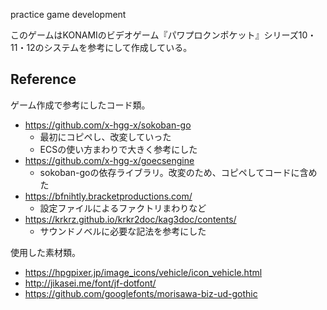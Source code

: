 practice game development

このゲームはKONAMIのビデオゲーム『パワプロクンポケット』シリーズ10・11・12のシステムを参考にして作成している。

## Reference

ゲーム作成で参考にしたコード類。

- https://github.com/x-hgg-x/sokoban-go
  - 最初にコピペし、改変していった
  - ECSの使い方まわりで大きく参考にした
- https://github.com/x-hgg-x/goecsengine
  - sokoban-goの依存ライブラリ。改変のため、コピペしてコードに含めた
- https://bfnihtly.bracketproductions.com/
  - 設定ファイルによるファクトリまわりなど
- https://krkrz.github.io/krkr2doc/kag3doc/contents/
  - サウンドノベルに必要な記法を参考にした

使用した素材類。

- https://hpgpixer.jp/image_icons/vehicle/icon_vehicle.html
- http://jikasei.me/font/jf-dotfont/
- https://github.com/googlefonts/morisawa-biz-ud-gothic
